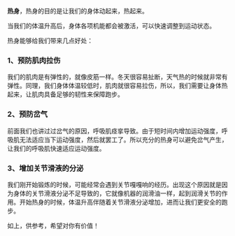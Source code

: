 **热身**，热身的目的是让我们的身体动起来，热起来。

当我们的体温升高后，身体各项机能都会被激活，可以快速调整到运动状态。

热身能够给我们带来几点好处：

### 1、预防肌肉拉伤
我们的肌肉是有弹性的，就像皮筋一样。冬天很容易扯断，天气热的时候就非常有弹性。同理，我们身体体温较低时，肌肉就很容易拉伤，所以，我们需要让身体热起来，让肌肉具备足够的韧性来保障跑步。

### 2、预防岔气
前面我们也讲过过岔气的原因，呼吸肌痉挛导致。由于短时间内增加运动强度，呼吸肌无法适应当下运动强度，然后就罢工了。所以充分的热身可以避免岔气产生，让我们的呼吸肌快速适应运动强度。

### 3、增加关节滑液的分泌
我们刚开始锻炼的时候，可能经常会遇到关节嘎嘎响的经历。出现这个原因就是因为身体的关节滑液分泌不足导致的，它就像机器的润滑油一样，起到润滑关节的作用。开始热身的时候，体温升高伴随着关节滑液分泌增加，进而让我们更安全的跑步。

如上，供参考，希望对你有价值！